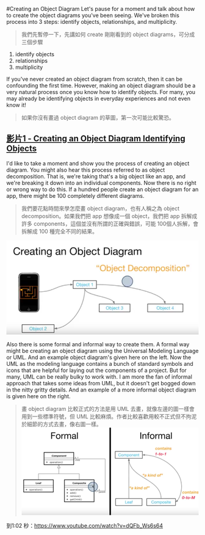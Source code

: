 #Creating an Object Diagram
Let's pause for a moment and talk about how to create the object diagrams you've been seeing. We've broken this process into 3 steps: identify objects, relationships, and multiplicity.
>我們先暫停一下，先講如何 create 剛剛看到的 object diagrams，可分成三個步驟 
1. identify objects 
2. relationships 
3. multiplicity


If you've never created an object diagram from scratch, then it can be confounding the first time. However, making an object diagram should be a very natural process once you know how to identify objects. For many, you may already be identifying objects in everyday experiences and not even know it!
>如果你沒有畫過 object diagram 的草圖，第一次可能比較驚恐。

## [影片1 - Creating an Object Diagram Identifying Objects ](https://www.youtube.com/watch?v=dQFb_Ws6s64)

I'd like to take a moment and show you the process of  creating an object diagram. You might also hear this process referred to as object decomposition. That is, we're taking that's a big object like an app, and we're breaking it down into an individual components. Now there is no right or wrong way to do this. If a hundred people create an object diagram for an app, there might be 100 completely different diagrams.
>我們要花點時間來學怎麼畫 object diagram，也有人稱之為 object decomposition。如果我們把 app 想像成一個 object，我們把 app 拆解成許多 components，這個並沒有所謂的正確與錯誤，可能 100個人拆解，會拆解成 100 種完全不同的結果。

![](/assets/creatingAnObjectDiagram_1.png)

Also there is some formal and informal way to create them. A formal way might be creating an object diagram using the Universal Modeling Language or UML. And an example object diagram's given here on the left. Now the UML as the modeling language contains a bunch of standard symbols and icons that are helpful for laying out the components of a project. But for many, UML can be really bulky to work with. I am more the fan of informal approach that takes some ideas from UML, but it doesn't get bogged down in the nitty gritty details. And an example of a more informal object diagram is given here on the right.
>畫 object diagram 比較正式的方法是用 UML 去畫，就像左邊的圖一樣會用到一些標準符號，但 UML 比較麻煩。作者比較喜歡用較不正式但不拘泥於細節的方式去畫，像右圖一樣。
![](/assets/creatingAnObjectDiagram_2.png)

到1:02 秒：https://www.youtube.com/watch?v=dQFb_Ws6s64

